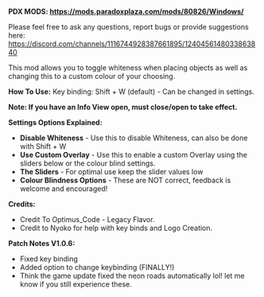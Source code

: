 **PDX MODS: https://mods.paradoxplaza.com/mods/80826/Windows/**

Please feel free to ask any questions, report bugs or provide suggestions here: https://discord.com/channels/1116744928387661895/1240456148033863840

This mod allows you to toggle whiteness when placing objects as well as changing this to a custom colour of your choosing.

**How To Use:**
Key binding: Shift + W (default) - Can be changed in settings. 

**Note: If you have an Info View open, must close/open to take effect.**

**Settings Options Explained:**
* **Disable Whiteness** - Use this to disable Whiteness, can also be done with Shift + W 
* **Use Custom Overlay** - Use this to enable a custom Overlay using the sliders below or the colour blind settings. 
* **The Sliders** - For optimal use keep the slider values low 
* **Colour Blindness Options** - These are NOT correct, feedback is welcome and encouraged!

**Credits:**
* Credit To Optimus_Code - Legacy Flavor.
* Credit to Nyoko for help with key binds and Logo Creation.

**Patch Notes V1.0.6:**
* Fixed key binding
* Added option to change keybinding (FINALLY!)
* Think the game update fixed the neon roads automatically lol! let me know if you still experience these.
